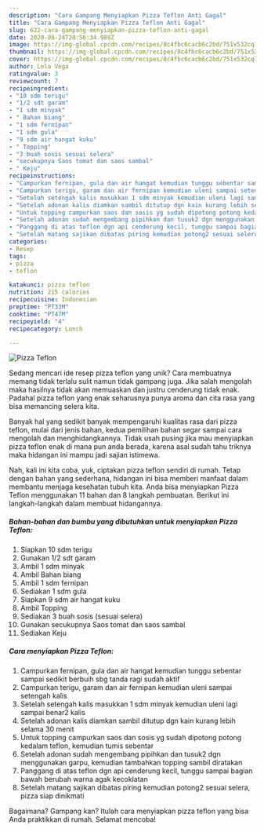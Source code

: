 ```yaml
---
description: "Cara Gampang Menyiapkan Pizza Teflon Anti Gagal"
title: "Cara Gampang Menyiapkan Pizza Teflon Anti Gagal"
slug: 622-cara-gampang-menyiapkan-pizza-teflon-anti-gagal
date: 2020-08-24T20:56:34.989Z
image: https://img-global.cpcdn.com/recipes/8c4fbc6cacb6c2bd/751x532cq70/pizza-teflon-foto-resep-utama.jpg
thumbnail: https://img-global.cpcdn.com/recipes/8c4fbc6cacb6c2bd/751x532cq70/pizza-teflon-foto-resep-utama.jpg
cover: https://img-global.cpcdn.com/recipes/8c4fbc6cacb6c2bd/751x532cq70/pizza-teflon-foto-resep-utama.jpg
author: Lela Vega
ratingvalue: 3
reviewcount: 7
recipeingredient:
- "10 sdm terigu"
- "1/2 sdt garam"
- "1 sdm minyak"
- " Bahan biang"
- "1 sdm fernipan"
- "1 sdm gula"
- "9 sdm air hangat kuku"
- " Topping"
- "3 buah sosis sesuai selera"
- "secukupnya Saos tomat dan saos sambal"
- " Keju"
recipeinstructions:
- "Campurkan fernipan, gula dan air hangat kemudian tunggu sebentar sampai sedikit berbuih sbg tanda ragi sudah aktif"
- "Campurkan terigu, garam dan air fernipan kemudian uleni sampai setengah kalis"
- "Setelah setengah kalis masukkan 1 sdm minyak kemudian uleni lagi sampai benar2 kalis"
- "Setelah adonan kalis diamkan sambil ditutup dgn kain kurang lebih selama 30 menit"
- "Untuk topping campurkan saos dan sosis yg sudah dipotong potong kedalam teflon, kemudian tumis sebentar"
- "Setelah adonan sudah mengembang pipihkan dan tusuk2 dgn menggunakan garpu, kemudian tambahkan topping sambil diratakan"
- "Panggang di atas teflon dgn api cenderung kecil, tunggu sampai bagian bawah berubah warna agak kecoklatan"
- "Setelah matang sajikan dibatas piring kemudian potong2 sesuai selera, pizza siap dinikmati"
categories:
- Resep
tags:
- pizza
- teflon

katakunci: pizza teflon 
nutrition: 215 calories
recipecuisine: Indonesian
preptime: "PT33M"
cooktime: "PT47M"
recipeyield: "4"
recipecategory: Lunch

---
```



![Pizza Teflon](https://img-global.cpcdn.com/recipes/8c4fbc6cacb6c2bd/751x532cq70/pizza-teflon-foto-resep-utama.jpg)

Sedang mencari ide resep pizza teflon yang unik? Cara membuatnya memang tidak terlalu sulit namun tidak gampang juga. Jika salah mengolah maka hasilnya tidak akan memuaskan dan justru cenderung tidak enak. Padahal pizza teflon yang enak seharusnya punya aroma dan cita rasa yang bisa memancing selera kita.



Banyak hal yang sedikit banyak mempengaruhi kualitas rasa dari pizza teflon, mulai dari jenis bahan, kedua pemilihan bahan segar sampai cara mengolah dan menghidangkannya. Tidak usah pusing jika mau menyiapkan pizza teflon enak di mana pun anda berada, karena asal sudah tahu triknya maka hidangan ini mampu jadi sajian istimewa.


Nah, kali ini kita coba, yuk, ciptakan pizza teflon sendiri di rumah. Tetap dengan bahan yang sederhana, hidangan ini bisa memberi manfaat dalam membantu menjaga kesehatan tubuh kita. Anda bisa menyiapkan Pizza Teflon menggunakan 11 bahan dan 8 langkah pembuatan. Berikut ini langkah-langkah dalam membuat hidangannya.

<!--inarticleads1-->

##### Bahan-bahan dan bumbu yang dibutuhkan untuk menyiapkan Pizza Teflon:

1. Siapkan 10 sdm terigu
1. Gunakan 1/2 sdt garam
1. Ambil 1 sdm minyak
1. Ambil  Bahan biang
1. Ambil 1 sdm fernipan
1. Sediakan 1 sdm gula
1. Siapkan 9 sdm air hangat kuku
1. Ambil  Topping
1. Sediakan 3 buah sosis (sesuai selera)
1. Gunakan secukupnya Saos tomat dan saos sambal
1. Sediakan  Keju




<!--inarticleads2-->

##### Cara menyiapkan Pizza Teflon:

1. Campurkan fernipan, gula dan air hangat kemudian tunggu sebentar sampai sedikit berbuih sbg tanda ragi sudah aktif
1. Campurkan terigu, garam dan air fernipan kemudian uleni sampai setengah kalis
1. Setelah setengah kalis masukkan 1 sdm minyak kemudian uleni lagi sampai benar2 kalis
1. Setelah adonan kalis diamkan sambil ditutup dgn kain kurang lebih selama 30 menit
1. Untuk topping campurkan saos dan sosis yg sudah dipotong potong kedalam teflon, kemudian tumis sebentar
1. Setelah adonan sudah mengembang pipihkan dan tusuk2 dgn menggunakan garpu, kemudian tambahkan topping sambil diratakan
1. Panggang di atas teflon dgn api cenderung kecil, tunggu sampai bagian bawah berubah warna agak kecoklatan
1. Setelah matang sajikan dibatas piring kemudian potong2 sesuai selera, pizza siap dinikmati




Bagaimana? Gampang kan? Itulah cara menyiapkan pizza teflon yang bisa Anda praktikkan di rumah. Selamat mencoba!
